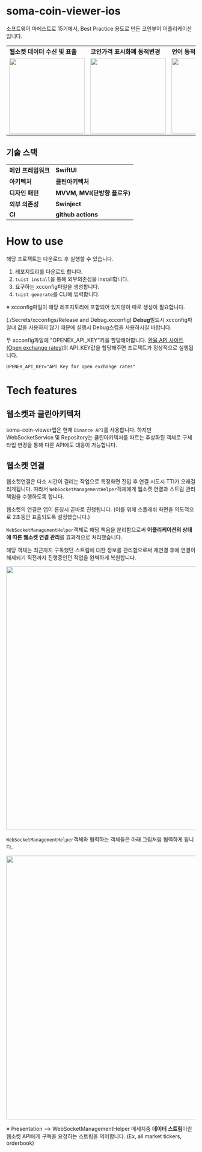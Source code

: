# soma-coin-viewer-ios

소프트웨어 마에스트로 15기에서, Best Practice 용도로 만든 코인뷰어 어플리케이션 입니다.

<table>
  <tr>
    <td>
      <b>웹소켓 데이터 수신 및 표출</b>
    </td>
    <td>
      <b>코인가격 표시화폐 동적변경</b>
    </td>
    <td>
      <b>언어 동적변경</b>
    </td>
    <td>
      <b>코인표츌UI 동적변경</b>
    </td>
  </tr>
  <tr>
    <td>
      <img src="https://github.com/user-attachments/assets/227bc448-0e8b-40df-bca6-9c0f742b011c" width=200 />
    </td>
    <td>
       <img src="https://github.com/user-attachments/assets/5cd0509a-e2b2-4692-a1c2-f9bdd1475d7b" width=200 />
    </td>
    <td>
      <img src="https://github.com/user-attachments/assets/30b978f1-482f-4add-ba09-182f841f67b2" width=200 />
    </td>
    <td>
      <img src="https://github.com/user-attachments/assets/c15a0947-df8f-46d7-b976-1985bc607f72" width=200 />
    </td>
  </tr>
</table>



## 기술 스택

<table>
    <tr>
        <td>
            <b>메인 프레임워크</b>
        </td>
        <td>
            <b>SwiftUI</b>
        </td>
    </tr>
    <tr>
        <td>
            <b>아키텍처</b>
        </td>
        <td>
            <b>클린아키텍처</b>
        </td>
    </tr>
    <tr>
        <td>
            <b>디자인 패턴</b>
        </td>
        <td>
            <b>MVVM, MVI(단방향 플로우)</b>
        </td>
    </tr>
    <tr>
        <td>
            <b>외부 의존성</b>
        </td>
        <td>
            <b>Swinject</b>
        </td>
    </tr>
    <tr>
        <td>
            <b>CI</b>
        </td>
        <td>
            <b>github actions</b>
        </td>
    </tr>
</table>

# How to use

해당 프로젝트는 다운로드 후 실행할 수 있습니다.

1. 레포지토리를 다운로드 합니다.
2. `tuist install`을 통해 외부의존성을 install합니다.
3. 요구하는 xcconfig파일을 생성합니다.
4. `tuist generate`를 CLI에 입력합니다.

※ xcconfig파일이 해당 레포지토리에 포함되어 있지않아 따로 생성이 필요합니다. 
  
  (./Secrets/xcconfigs/Release and Debug.xcconfig) **Debug**빌드시 xcconfig파일내 값을 사용하지 않기 때문에 실행시 Debug스킴을 사용하시길 바랍니다.
  
  두 xcconfig파일에 "OPENEX_API_KEY"키을 할당해야합니다. [환율 API 사이트(Open exchange rates)](https://openexchangerates.org/)의 API_KEY값을 할당해주면 프로젝트가 정상적으로 실행됩니다.
```
OPENEX_API_KEY="API Key for open exchange rates"
```

# Tech features

## 웹소켓과 클린아키텍처

soma-coin-viewer앱은 현재 `Binance API`를 사용합니다. 하지만 WebSocketService 및 Repository는 클린아키텍처를 따르는 추상화된 객체로 구체타입 변경을 통해 다른 API에도 대응이 가능합니다.

## 웹소켓 연결

웹소켓연결은 다소 시간이 걸리는 작업으로 특정화면 진입 후 연결 시도시 TTI가 오래걸리게됩니다. 따라서 `WebSocketManagementHelper`객체에게 웹소켓 연결과 스트림 관리 책임을 수행하도록 합니다.

웹소켓의 연결은 앱이 론칭시 곧바로 진행됩니다. (이를 위해 스플래쉬 화면을 의도적으로 2초동안 표출되도록 설정했습니다.)

`WebSocketManagementHelper`객체로 해당 책음을 분리함으로써 **어플리케이션의 상태에 따른 웹소켓 연결 관리**를 효과적으로 처리했습니다.

해당 객체는 최근까지 구독했던 스트림에 대한 정보를 관리함으로써 재연결 후에 연결이 해제되기 직전까지 진행중인던 작업을 완벽하게 복원합니다.

<img src="https://github.com/user-attachments/assets/1c1000d7-c1b3-4494-85f9-98ef53169823" width=700 />


`WebSocketManagementHelper`객체와 협력하는 객체들은 아래 그림처럼 협력하게 됩니다.

<img src="https://github.com/user-attachments/assets/527cf558-7148-4cf0-bcff-8063fd6fb976" width=700 />


※ Presentation --> WebSocketManagementHelper 메세지중 **데이터 스트림**이란 웹소켓 API에게 구독을 요청하는 스트림을 의미합니다. (Ex, all market tickers, orderbook)

